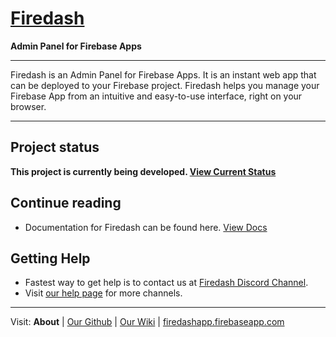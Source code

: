 # [Firedash](https://nikahmadz.github.io/Firedash/)
**Admin Panel for Firebase Apps**

---

Firedash is an Admin Panel for Firebase Apps. It is an instant web app that can be deployed to your Firebase project. Firedash helps you manage your Firebase App from an intuitive and easy-to-use interface, right on your browser.

---

## Project status

**This project is currently being developed. [View Current Status](https://github.com/nikahmadz/Firedash/wiki/project-status)**

## Continue reading

- Documentation for Firedash can be found here. [View Docs](https://nikahmadz.github.io/Firedash/docs/)

## Getting Help

- Fastest way to get help is to contact us at [Firedash Discord Channel](https://discord.gg/Xk4DJHs).
- Visit [our help page](https://nikahmadz.github.io/Firedash/help/) for more channels.

---

Visit: 
**About** | 
[Our Github](https://github.com/nikahmadz/Firedash/) | 
[Our Wiki](https://github.com/nikahmadz/Firedash/wiki/) | 
[firedashapp.firebaseapp.com](https://firedashapp.firebaseapp.com/)
